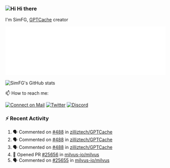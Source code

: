 ### <img src='https://qpluspicture.oss-cn-beijing.aliyuncs.com/6LjjQA/Hi.gif' alt='Hi' width="24"/> Hi there

I'm SimFG, [GPTCache](https://github.com/zilliztech/GPTCache) creator

![Metrics 👋](/metrics.plugin.followup.user.svg)

![SimFG's GitHub stats](https://github-readme-stats.vercel.app/api?username=SimFG&show_icons=true&theme=radical&count_private=true)

📫 How to reach me:

[![Connect on Mail](https://img.shields.io/badge/Ask%20me-anything-1abc9c.svg)](mailto:1142838399@qq.com)
[![Twitter](https://img.shields.io/twitter/follow/FogSim?style=social)](https://twitter.com/FogSim)
[![Discord](https://img.shields.io/discord/1092648432495251507?label=Discord&logo=discord)](https://discord.gg/Q8C6WEjSWV)

### :zap: Recent Activity

<!--START_SECTION:activity-->
1. 🗣 Commented on [#488](https://github.com/zilliztech/GPTCache/issues/488) in [zilliztech/GPTCache](https://github.com/zilliztech/GPTCache)
2. 🗣 Commented on [#488](https://github.com/zilliztech/GPTCache/issues/488) in [zilliztech/GPTCache](https://github.com/zilliztech/GPTCache)
3. 🗣 Commented on [#488](https://github.com/zilliztech/GPTCache/issues/488) in [zilliztech/GPTCache](https://github.com/zilliztech/GPTCache)
4. 💪 Opened PR [#25656](https://github.com/milvus-io/milvus/pull/25656) in [milvus-io/milvus](https://github.com/milvus-io/milvus)
5. 🗣 Commented on [#25655](https://github.com/milvus-io/milvus/issues/25655) in [milvus-io/milvus](https://github.com/milvus-io/milvus)
<!--END_SECTION:activity-->

